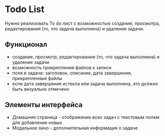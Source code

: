 # Todo List

Нужно реализовать To do лист с возможностью создания, просмотра, редактирования (то, что задача выполнена) и удаления задачи.

## Функционал

- создание, просмотр, редактирование (то, что задача выполнена) и удаление задачи
- возможность прикрепления файлов к записи
- поля в задаче: заголовок, описание, дата завершения, прикрепленные файлы
- если дата завершения истекла или задача выполнена, это должно быть визуально отмечено

## Элементы интерфейса

- Домашняя страница - отображение всех задач с текстовым полем для добавления новых
- Модальное окно - дополнительная информация о задаче
